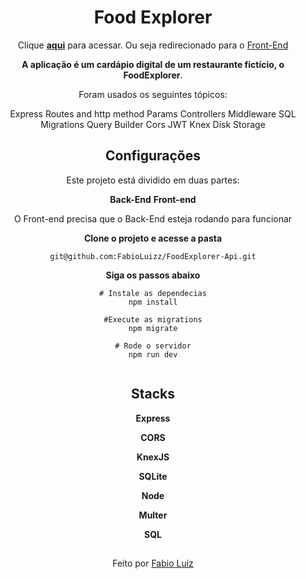 <div align="center">

<h1>Food Explorer</h1>

Clique **[aqui](https://candid-heliotrope-55beb7.netlify.app/)** para acessar. Ou seja redirecionado para o [Front-End](https://github.com/FabioLuizz/FoodExplorer-FrontEnd)



**A aplicação é um cardápio digital de um restaurante fictício, o FoodExplorer**. 

Foram usados os seguintes tópicos:

Express
Routes and http method
Params
Controllers
Middleware
SQL
Migrations
Query Builder
Cors
JWT
Knex
Disk Storage



## Configurações

Este projeto está dividido em duas partes:

**Back-End**
**Front-end**

O Front-end precisa que o Back-End esteja rodando para funcionar



**Clone o projeto e acesse a pasta**

```
git@github.com:FabioLuizz/FoodExplorer-Api.git
```



**Siga os passos abaixo**

```
# Instale as dependecias
npm install

#Execute as migrations
npm migrate

# Rode o servidor
npm run dev


```





## Stacks

**Express**

**CORS**

**KnexJS**

**SQLite**

**Node**

**Multer**

**SQL**



## 

Feito por [Fabio Luiz](https://www.linkedin.com/in/fabioluizz/)

</div>
